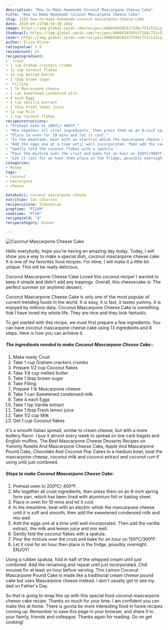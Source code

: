 ```yaml
---
description: "How to Make Homemade Coconut Mascarpone Cheese Cake"
title: "How to Make Homemade Coconut Mascarpone Cheese Cake"
slug: 1192-how-to-make-homemade-coconut-mascarpone-cheese-cake
date: 2019-09-21T08:55:38.266Z
image: https://img-global.cpcdn.com/recipes/4860430285537280/751x532cq70/coconut-mascarpone-cheese-cake-recipe-main-photo.jpg
thumbnail: https://img-global.cpcdn.com/recipes/4860430285537280/751x532cq70/coconut-mascarpone-cheese-cake-recipe-main-photo.jpg
cover: https://img-global.cpcdn.com/recipes/4860430285537280/751x532cq70/coconut-mascarpone-cheese-cake-recipe-main-photo.jpg
author: Eliza Oliver
ratingvalue: 3.9
reviewcount: 15
recipeingredient:
-  Crust
- 1 cup Graham crackers crumbs
- 12 cup Coconut flakes
- 14 cup melted butter
- 1 tbsp brown sugar
-  Filling
- 1 lb Mascarpone cheese
- 1 can Sweetened condensed milk
- 4 each Eggs
- 1 tsp Vanilla extract
- 1 tbsp Fresh lemon juice
- 12 cup Milk
- 1 cup Coconut flakes
recipeinstructions:
- "Preheat oven to 200ºC/ 400ºF."
- "Mix together all crust ingredients, then press them on an 8-inch spring form pan, which has been lined with aluminium foil or baking sheet."
- "Place in oven for 10 mins and let it cool."
- "In the meantime, beat with an electric whisk the mascarpone cheese until it is soft and smooth, then add the sweetened condensed milk and mix well."
- "Add the eggs one at a time until well incorporated. Then add the vanilla extract, the milk and lemon juice and mix well."
- "Gently fold the coconut flakes with a spatula."
- "Pour the mixture over the crust and bake for an hour on 150ºC/300ºF."
- "Let it cool for an hour then place in the fridge, possibly overnight. ENJOY!"
categories:
- Resep
tags:
- coconut
- mascarpone
- cheese

katakunci: coconut mascarpone cheese
nutrition: 141 calories
recipecuisine: Indonesian
preptime: "PT25M"
cooktime: "PT1H"
recipeyield: "4"
recipecategory: Dinner

---
```



![Coconut Mascarpone Cheese Cake](https://img-global.cpcdn.com/recipes/4860430285537280/751x532cq70/coconut-mascarpone-cheese-cake-recipe-main-photo.jpg)

Hello everybody, hope you're having an amazing day today. Today, I will show you a way to make a special dish, coconut mascarpone cheese cake. It is one of my favorites food recipes. For mine, I will make it a little bit unique. This will be really delicious.

Coconut Mascarpone Cheese Cake Loved this coconut recipe! I wanted to keep it simple and didn&#39;t add any toppings. Overall, this cheesecake is: The perfect summer (or anytime) dessert.

Coconut Mascarpone Cheese Cake is only one of the most popular of current trending foods in the world. It is easy, it is fast, it tastes yummy. It is enjoyed by millions daily. Coconut Mascarpone Cheese Cake is something that I have loved my whole life. They are nice and they look fantastic.


To get started with this recipe, we must first prepare a few ingredients. You can have coconut mascarpone cheese cake using 13 ingredients and 8 steps. Here is how you can achieve it.

##### The ingredients needed to make Coconut Mascarpone Cheese Cake::

1. Make ready  Crust
1. Take 1 cup Graham crackers crumbs
1. Prepare 1/2 cup Coconut flakes
1. Take 1/4 cup melted butter
1. Take 1 tbsp brown sugar
1. Take  Filling
1. Prepare 1 lb Mascarpone cheese
1. Take 1 can Sweetened condensed milk
1. Take 4 each Eggs
1. Take 1 tsp Vanilla extract
1. Take 1 tbsp Fresh lemon juice
1. Take 1/2 cup Milk
1. Get 1 cup Coconut flakes


It&#39;s a smooth Italian spread, similar to cream cheese, but with a more buttery flavor. I buy it almost every week to spread on low carb bagels and English muffins. The Best Mascarpone Cheese Desserts Recipes on Yummly Nutella And Mascarpone Cheese Cake, Apple And Mascarpone Pound Cake, Chocolate And Coconut Pop Cakes In a medium bowl, beat the mascarpone cheese, coconut milk and coconut extract and coconut rum if using until just combined. 

##### Steps to make Coconut Mascarpone Cheese Cake:

1. Preheat oven to 200ºC/ 400ºF.
1. Mix together all crust ingredients, then press them on an 8-inch spring form pan, which has been lined with aluminium foil or baking sheet.
1. Place in oven for 10 mins and let it cool.
1. In the meantime, beat with an electric whisk the mascarpone cheese until it is soft and smooth, then add the sweetened condensed milk and mix well.
1. Add the eggs one at a time until well incorporated. Then add the vanilla extract, the milk and lemon juice and mix well.
1. Gently fold the coconut flakes with a spatula.
1. Pour the mixture over the crust and bake for an hour on 150ºC/300ºF.
1. Let it cool for an hour then place in the fridge, possibly overnight. ENJOY!


Using a rubber spatula, fold in half of the whipped cream until just combined. Add the remaining and repeat until just incorporated. Chill mousse for at least an hour before serving. This Lemon Coconut Mascarpone Pound Cake is made like a traditional cream cheese pound cake but uses Mascarpone cheese instead. I don&#39;t usually get to see my dad on Father&#39;s Day. 

So that is going to wrap this up with this special food coconut mascarpone cheese cake recipe. Thanks so much for your time. I am confident you can make this at home. There is gonna be more interesting food in home recipes coming up. Remember to save this page in your browser, and share it to your family, friends and colleague. Thanks again for reading. Go on get cooking!
